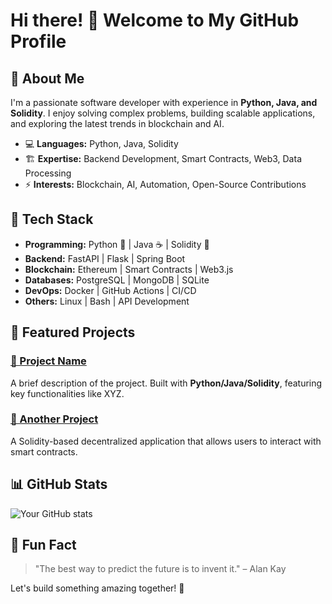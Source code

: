 # Hi there! 👋 Welcome to My GitHub Profile

## 🚀 About Me

I'm a passionate software developer with experience in **Python, Java, and Solidity**. I enjoy solving complex problems, building scalable applications, and exploring the latest trends in blockchain and AI.

- 💻 **Languages:** Python, Java, Solidity
- 🏗 **Expertise:** Backend Development, Smart Contracts, Web3, Data Processing
- ⚡ **Interests:** Blockchain, AI, Automation, Open-Source Contributions

## 🔨 Tech Stack

- **Programming:** Python 🐍 | Java ☕ | Solidity 🔗
- **Backend:** FastAPI | Flask | Spring Boot
- **Blockchain:** Ethereum | Smart Contracts | Web3.js
- **Databases:** PostgreSQL | MongoDB | SQLite
- **DevOps:** Docker | GitHub Actions | CI/CD
- **Others:** Linux | Bash | API Development

## 📌 Featured Projects

### [🔗 Project Name](https://github.com/yourusername/project-name)
A brief description of the project. Built with **Python/Java/Solidity**, featuring key functionalities like XYZ.

### [🔗 Another Project](https://github.com/yourusername/another-project)
A Solidity-based decentralized application that allows users to interact with smart contracts.


## 📊 GitHub Stats
![Your GitHub stats](https://github-readme-stats.vercel.app/api?username=yourusername&show_icons=true&theme=dark)

## 📌 Fun Fact
> "The best way to predict the future is to invent it." – Alan Kay

Let's build something amazing together! 🚀

